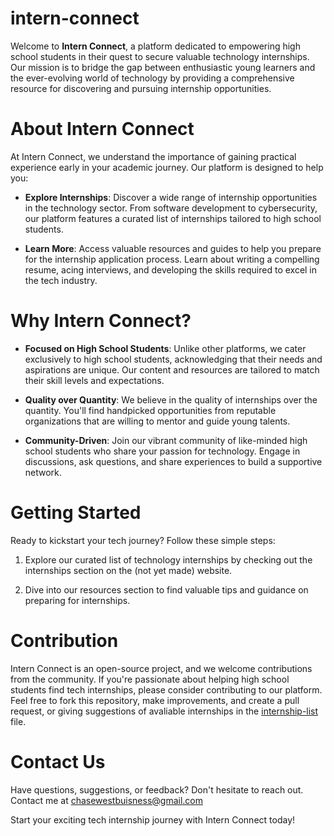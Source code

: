 # intern-connect
Welcome to **Intern Connect**, a platform dedicated to empowering high school students in their quest to secure valuable technology internships. Our mission is to bridge the gap between enthusiastic young learners and the ever-evolving world of technology by providing a comprehensive resource for discovering and pursuing internship opportunities.

# About Intern Connect
At Intern Connect, we understand the importance of gaining practical experience early in your academic journey. Our platform is designed to help you:

- **Explore Internships**: Discover a wide range of internship opportunities in the technology sector. From software development to cybersecurity, our platform features a curated list of internships tailored to high school students.

- **Learn More**: Access valuable resources and guides to help you prepare for the internship application process. Learn about writing a compelling resume, acing interviews, and developing the skills required to excel in the tech industry.

# Why Intern Connect?
- **Focused on High School Students**: Unlike other platforms, we cater exclusively to high school students, acknowledging that their needs and aspirations are unique. Our content and resources are tailored to match their skill levels and expectations.

- **Quality over Quantity**: We believe in the quality of internships over the quantity. You'll find handpicked opportunities from reputable organizations that are willing to mentor and guide young talents.

- **Community-Driven**: Join our vibrant community of like-minded high school students who share your passion for technology. Engage in discussions, ask questions, and share experiences to build a supportive network.

# Getting Started
Ready to kickstart your tech journey? Follow these simple steps:

1. Explore our curated list of technology internships by checking out the internships section on the (not yet made) website. 

2. Dive into our resources section to find valuable tips and guidance on preparing for internships.

# Contribution
Intern Connect is an open-source project, and we welcome contributions from the community. If you're passionate about helping high school students find tech internships, please consider contributing to our platform. Feel free to fork this repository, make improvements, and create a pull request, or giving suggestions of avaliable internships in the [internship-list](https://github.com/chase-west/intern-connect/blob/main/internships-list.txt) file.
# Contact Us
Have questions, suggestions, or feedback? Don't hesitate to reach out. Contact me at chasewestbuisness@gmail.com

Start your exciting tech internship journey with Intern Connect today!
